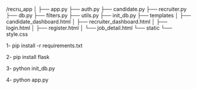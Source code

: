 

/recru_app
│
├── app.py
├── auth.py
├── candidate.py
├── recruiter.py
├── db.py
├── filters.py
├── utils.py
├── init_db.py
├── templates
│   ├── candidate_dashboard.html
│   ├── recruiter_dashboard.html
│   ├── login.html
│   ├── register.html
│   └── job_detail.html
└── static
    └── style.css



1- pip install -r requirements.txt

2- pip install flask

3- python init_db.py

4- python app.py
